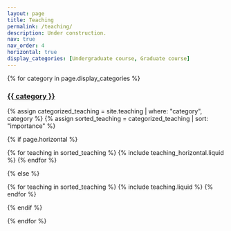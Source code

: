 ```yaml
---
layout: page
title: Teaching 
permalink: /teaching/
description: Under construction.
nav: true
nav_order: 4
horizontal: true
display_categories: [Undergraduate course, Graduate course]
---
```


<!-- For now, this page is assumed to be a static description of your courses. You can convert it to a collection similar to `_projects/` so that you can have a dedicated page for each course. -->

<!-- Organize your courses by years, topics, or universities, however you like! -->

<!-- pages/teaching.md -->
<div class="teaching">

<!-- Display categorized projects -->
  {% for category in page.display_categories %}

  <a id="{{ category }}" href=".#{{ category }}">
    <h3 class="category">{{ category }}</h3>
  </a>

{% assign categorized_teaching = site.teaching | where: "category", category %}
{% assign sorted_teaching = categorized_teaching | sort: "importance" %}

<!-- Generate cards for each project -->
{% if page.horizontal %}

  <div class="container">
    <div class="row row-cols-1 row-cols-md-2">
    {% for teaching in sorted_teaching %}
      {% include teaching_horizontal.liquid %}
    {% endfor %}
    </div>
  </div>

{% else %}

  <div class="row row-cols-1 row-cols-md-3">
    {% for teaching in sorted_teaching %}
      {% include teaching.liquid %}
    {% endfor %}
  </div>

{% endif %}

{% endfor %}

</div>